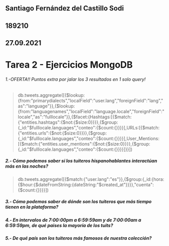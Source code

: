 ## Santiago Fernández del Castillo Sodi ##
## 189210 ##
## 27.09.2021 ##
# Tarea 2 - Ejercicios MongoDB #

###### 1.-OFERTA!! Puntos extra por jalar los 3 resultados en 1 solo query! ######
> db.tweets.aggregate([{$lookup: {from:"primarydialects","localField":"user.lang","foreignField":"lang","as":"language"}},{$lookup:{from:"languagenames","localField":"language.locale","foreignField":"locale","as":"fulllocale"}},{$facet:{Hashtags:[{$match:{"entities.hashtags":{$not:{$size:0}}}},{$group:{_id:"$fulllocale.languages","conteo":{$count:{}}}}],URLs:[{$match:{"entities.urls":{$not:{$size:0}}}},{$group:{_id:"$fulllocale.languages","conteo":{$count:{}}}}],User_Mentions:[{$match:{"entities.user_mentions":{$not:{$size:0}}}},{$group:{_id:"$fulllocale.languages","conteo":{$count:{}}}}]}}])

##### 2.- Cómo podemos saber si los tuiteros hispanohablantes interactúan más en las noches? #####
> db.tweets.aggregate([{$match:{"user.lang":"es"}},{$group:{_id:{hora:{$hour:{$dateFromString:{dateString:"$created_at"}}}},"cuenta":{$count:{}}}}])

##### 3.- Cómo podemos saber de dónde son los tuiteros que más tiempo tienen en la plataforma? #####

##### 4.- En intervalos de 7:00:00pm a 6:59:59am y de 7:00:00am a 6:59:59pm, de qué paises la mayoría de los tuits? ######
##### 5.- De qué país son los tuiteros más famosos de nuestra colección? ######
